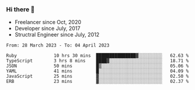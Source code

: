### Hi there 👋

- Freelancer since Oct, 2020
- Developer since July, 2017
- Structral Engineer since July, 2012

<!--START_SECTION:waka-->

```text
From: 28 March 2023 - To: 04 April 2023

Ruby              10 hrs 30 mins  ███████████████▓░░░░░░░░░   62.63 %
TypeScript        3 hrs 8 mins    ████▓░░░░░░░░░░░░░░░░░░░░   18.71 %
JSON              50 mins         █▒░░░░░░░░░░░░░░░░░░░░░░░   05.06 %
YAML              41 mins         █░░░░░░░░░░░░░░░░░░░░░░░░   04.09 %
JavaScript        25 mins         ▓░░░░░░░░░░░░░░░░░░░░░░░░   02.50 %
ERB               23 mins         ▓░░░░░░░░░░░░░░░░░░░░░░░░   02.37 %
```

<!--END_SECTION:waka-->
